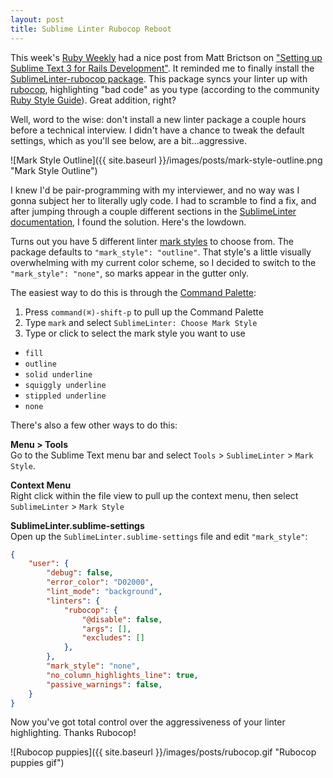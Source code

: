 ```yaml
---
layout: post
title: Sublime Linter Rubocop Reboot
---
```


This week's [Ruby Weekly](http://rubyweekly.com/issues/242) had a nice post from Matt Brictson on ["Setting up Sublime Text 3 for Rails Development"](https://mattbrictson.com/sublime-text-3-recommendations?utm_source=rubyweekly&utm_medium=email#packages). It reminded me to finally install the [SublimeLinter-rubocop package](https://packagecontrol.io/packages/SublimeLinter-rubocop). This package syncs your linter up with [rubocop](https://github.com/bbatsov/rubocop), highlighting "bad code" as you type (according to the community [Ruby Style Guide](https://github.com/bbatsov/ruby-style-guide)). Great addition, right? 

Well, word to the wise: don't install a new linter package a couple hours before a technical interview. I didn't have a chance to tweak the default settings, which as you'll see below, are a bit...aggressive.

![Mark Style Outline]({{ site.baseurl }}/images/posts/mark-style-outline.png "Mark Style Outline")

I knew I'd be pair-programming with my interviewer, and no way was I gonna subject her to literally ugly code. I had to scramble to find a fix, and after jumping through a couple different sections in the [SublimeLinter documentation](http://www.sublimelinter.com/en/latest/index.html), I found the solution. Here's the lowdown. 

Turns out you have 5 different linter [mark styles](http://www.sublimelinter.com/en/latest/mark_styles.html#code-mark-styles) to choose from. The package defaults to `"mark_style": "outline"`. That style's a little visually overwhelming with my current color scheme, so I decided to switch to the `"mark_style": "none"`, so marks appear in the gutter only.

The easiest way to do this is through the [Command Palette](http://docs.sublimetext.info/en/sublime-text-3/extensibility/command_palette.html):  

1. Press `command(⌘)-shift-p` to pull up the Command Palette  
2. Type `mark` and select `SublimeLinter: Choose Mark Style`  
3. Type or click to select the mark style you want to use  
  - `fill`  
  - `outline`  
  - `solid underline`  
  - `squiggly underline`  
  - `stippled underline`  
  - `none`  

There's also a few other ways to do this:  

**Menu > Tools**  
Go to the Sublime Text menu bar and select `Tools` > `SublimeLinter` > `Mark Style`.  

**Context Menu**  
Right click within the file view to pull up the context menu, then select `SublimeLinter` > `Mark Style`  

**SublimeLinter.sublime-settings**  
Open up the `SublimeLinter.sublime-settings` file and edit `"mark_style"`:  

```json
{
    "user": {
        "debug": false,
        "error_color": "D02000",
        "lint_mode": "background",
        "linters": {
            "rubocop": {
                "@disable": false,
                "args": [],
                "excludes": []
            },
        },
        "mark_style": "none",
        "no_column_highlights_line": true,
        "passive_warnings": false,
    }
}
```

Now you've got total control over the aggressiveness of your linter highlighting. Thanks Rubocop!

![Rubocop puppies]({{ site.baseurl }}/images/posts/rubocop.gif "Rubocop puppies gif")
